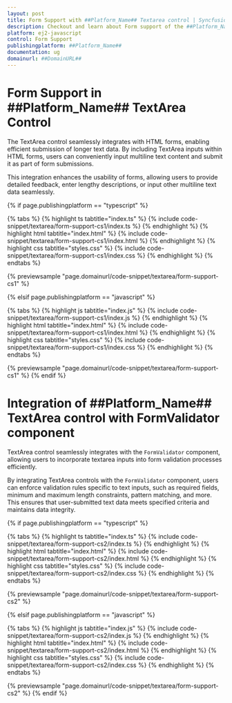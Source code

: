 ```yaml
---
layout: post
title: Form Support with ##Platform_Name## Textarea control | Syncfusion
description: Checkout and learn about Form support of the ##Platform_Name## Textarea control of Syncfusion Essential JS 2 and more details.
platform: ej2-javascript
control: Form Support
publishingplatform: ##Platform_Name##
documentation: ug
domainurl: ##DomainURL##
---
```


# Form Support in ##Platform_Name## TextArea Control

The TextArea control seamlessly integrates with HTML forms, enabling efficient submission of longer text data. By including TextArea inputs within HTML forms, users can conveniently input multiline text content and submit it as part of form submissions.

This integration enhances the usability of forms, allowing users to provide detailed feedback, enter lengthy descriptions, or input other multiline text data seamlessly.

{% if page.publishingplatform == "typescript" %}

{% tabs %}
{% highlight ts tabtitle="index.ts" %}
{% include code-snippet/textarea/form-support-cs1/index.ts %}
{% endhighlight %}
{% highlight html tabtitle="index.html" %}
{% include code-snippet/textarea/form-support-cs1/index.html %}
{% endhighlight %}
{% highlight css tabtitle="styles.css" %}
{% include code-snippet/textarea/form-support-cs1/index.css %}
{% endhighlight %}
{% endtabs %}
          
{% previewsample "page.domainurl/code-snippet/textarea/form-support-cs1" %}

{% elsif page.publishingplatform == "javascript" %}

{% tabs %}
{% highlight js tabtitle="index.js" %}
{% include code-snippet/textarea/form-support-cs1/index.js %}
{% endhighlight %}
{% highlight html tabtitle="index.html" %}
{% include code-snippet/textarea/form-support-cs1/index.html %}
{% endhighlight %}
{% highlight css tabtitle="styles.css" %}
{% include code-snippet/textarea/form-support-cs1/index.css %}
{% endhighlight %}
{% endtabs %}
          
{% previewsample "page.domainurl/code-snippet/textarea/form-support-cs1" %}
{% endif %}

# Integration of ##Platform_Name## TextArea control with FormValidator component

TextArea control seamlessly integrates with the `FormValidator` component, allowing users to incorporate textarea inputs into form validation processes efficiently.

By integrating TextArea controls with the `FormValidator` component, users can enforce validation rules specific to text inputs, such as required fields, minimum and maximum length constraints, pattern matching, and more. This ensures that user-submitted text data meets specified criteria and maintains data integrity.

{% if page.publishingplatform == "typescript" %}

{% tabs %}
{% highlight ts tabtitle="index.ts" %}
{% include code-snippet/textarea/form-support-cs2/index.ts %}
{% endhighlight %}
{% highlight html tabtitle="index.html" %}
{% include code-snippet/textarea/form-support-cs2/index.html %}
{% endhighlight %}
{% highlight css tabtitle="styles.css" %}
{% include code-snippet/textarea/form-support-cs2/index.css %}
{% endhighlight %}
{% endtabs %}
          
{% previewsample "page.domainurl/code-snippet/textarea/form-support-cs2" %}

{% elsif page.publishingplatform == "javascript" %}

{% tabs %}
{% highlight js tabtitle="index.js" %}
{% include code-snippet/textarea/form-support-cs2/index.js %}
{% endhighlight %}
{% highlight html tabtitle="index.html" %}
{% include code-snippet/textarea/form-support-cs2/index.html %}
{% endhighlight %}
{% highlight css tabtitle="styles.css" %}
{% include code-snippet/textarea/form-support-cs2/index.css %}
{% endhighlight %}
{% endtabs %}
          
{% previewsample "page.domainurl/code-snippet/textarea/form-support-cs2" %}
{% endif %}
